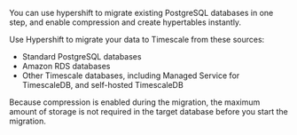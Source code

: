You can use hypershift to migrate existing PostgreSQL databases in one step, and
enable compression and create hypertables instantly.

Use Hypershift to migrate your data to Timescale from these sources:

*   Standard PostgreSQL databases
*   Amazon RDS databases
*   Other Timescale databases, including Managed Service for TimescaleDB, and
    self-hosted TimescaleDB

Because compression is enabled during the migration, the maximum amount of 
storage is not required in the target database before you start the migration.
